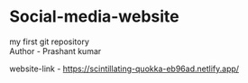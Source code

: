 # Social-media-website
my first git repository
<br>
Author - Prashant kumar

website-link  -  https://scintillating-quokka-eb96ad.netlify.app/


